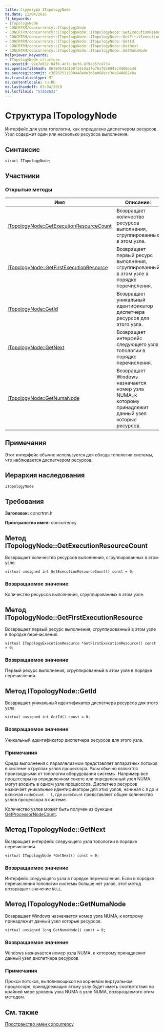 ```yaml
---
title: Структура ITopologyNode
ms.date: 11/04/2016
f1_keywords:
- ITopologyNode
- CONCRTRM/concurrency::ITopologyNode
- CONCRTRM/concurrency::ITopologyNode::ITopologyNode::GetExecutionResourceCount
- CONCRTRM/concurrency::ITopologyNode::ITopologyNode::GetFirstExecutionResource
- CONCRTRM/concurrency::ITopologyNode::ITopologyNode::GetId
- CONCRTRM/concurrency::ITopologyNode::ITopologyNode::GetNext
- CONCRTRM/concurrency::ITopologyNode::ITopologyNode::GetNumaNode
helpviewer_keywords:
- ITopologyNode structure
ms.assetid: 92e7e032-04f6-4c7c-be36-8f9a35fc4734
ms.openlocfilehash: 867e0543d1b9f2810a3fe761f038947c4d88da4d
ms.sourcegitcommit: c3093251193944840e3d0a068ecc30e6449624ba
ms.translationtype: MT
ms.contentlocale: ru-RU
ms.lasthandoff: 03/04/2019
ms.locfileid: "57268633"
---
```

# <a name="itopologynode-structure"></a>Структура ITopologyNode

Интерфейс для узла топологии, как определено диспетчером ресурсов. Узел содержит один или несколько ресурсов выполнения.

## <a name="syntax"></a>Синтаксис

```
struct ITopologyNode;
```

## <a name="members"></a>Участники

### <a name="public-methods"></a>Открытые методы

|Имя|Описание:|
|----------|-----------------|
|[ITopologyNode::GetExecutionResourceCount](#getexecutionresourcecount)|Возвращает количество ресурсов выполнения, сгруппированных в этом узле.|
|[ITopologyNode::GetFirstExecutionResource](#getfirstexecutionresource)|Возвращает первый ресурс выполнения, сгруппированный в этом узле в порядке перечисления.|
|[ITopologyNode::GetId](#getid)|Возвращает уникальный идентификатор диспетчера ресурсов для этого узла.|
|[ITopologyNode::GetNext](#getnext)|Возвращает интерфейс следующего узла топологии в порядке перечисления.|
|[ITopologyNode::GetNumaNode](#getnumanode)|Возвращает Windows назначается номер узла NUMA, к которому принадлежит данный узел которые ресурсов.|

## <a name="remarks"></a>Примечания

Этот интерфейс обычно используется для обхода топологии системы, что наблюдается диспетчером ресурсов.

## <a name="inheritance-hierarchy"></a>Иерархия наследования

`ITopologyNode`

## <a name="requirements"></a>Требования

**Заголовок:** concrtrm.h

**Пространство имен:** concurrency

##  <a name="getexecutionresourcecount"></a>  Метод ITopologyNode::GetExecutionResourceCount

Возвращает количество ресурсов выполнения, сгруппированных в этом узле.

```
virtual unsigned int GetExecutionResourceCount() const = 0;
```

### <a name="return-value"></a>Возвращаемое значение

Количество ресурсов выполнения, сгруппированных в этом узле.

##  <a name="getfirstexecutionresource"></a>  Метод ITopologyNode::GetFirstExecutionResource

Возвращает первый ресурс выполнения, сгруппированный в этом узле в порядке перечисления.

```
virtual ITopologyExecutionResource *GetFirstExecutionResource() const = 0;
```

### <a name="return-value"></a>Возвращаемое значение

Первый ресурс выполнения, сгруппированный в этом узле в порядке перечисления.

##  <a name="getid"></a>  Метод ITopologyNode::GetId

Возвращает уникальный идентификатор диспетчера ресурсов для этого узла.

```
virtual unsigned int GetId() const = 0;
```

### <a name="return-value"></a>Возвращаемое значение

Уникальный идентификатор диспетчера ресурсов для этого узла.

### <a name="remarks"></a>Примечания

Среда выполнения с параллелизмом представляет аппаратных потоков в системе в группах узлов процессора. Узлы обычно являются производными от топологии оборудования системы. Например все процессоры на определенном сокете или определенный узел NUMA могут входить в одном узле процессора. Диспетчер ресурсов назначает уникальные идентификаторы для этих узлов, начиная с `0` до и включая `nodeCount - 1`, где `nodeCount` представляет общее количество узлов процессора в системе.

Количество узлов может быть получен из функции [GetProcessorNodeCount](concurrency-namespace-functions.md).

##  <a name="getnext"></a>  Метод ITopologyNode::GetNext

Возвращает интерфейс следующего узла топологии в порядке перечисления.

```
virtual ITopologyNode *GetNext() const = 0;
```

### <a name="return-value"></a>Возвращаемое значение

Интерфейс следующего узла в порядке перечисления. Если в порядке перечисления топологии системы больше нет узлов, этот метод возвращает значение `NULL`.

##  <a name="getnumanode"></a>  Метод ITopologyNode::GetNumaNode

Возвращает Windows назначается номер узла NUMA, к которому принадлежит данный узел которые ресурсов.

```
virtual unsigned long GetNumaNode() const = 0;
```

### <a name="return-value"></a>Возвращаемое значение

Windows назначается номер узла NUMA, к которому принадлежит данный узел диспетчера ресурсов.

### <a name="remarks"></a>Примечания

Прокси потоков, выполняющихся на корневом виртуальном процессоре, принадлежащих этому узлу будет иметь соответствия по крайней мере уровень узла NUMA в узле NUMA, возвращаемого этим методом.

## <a name="see-also"></a>См. также

[Пространство имен concurrency](concurrency-namespace.md)
